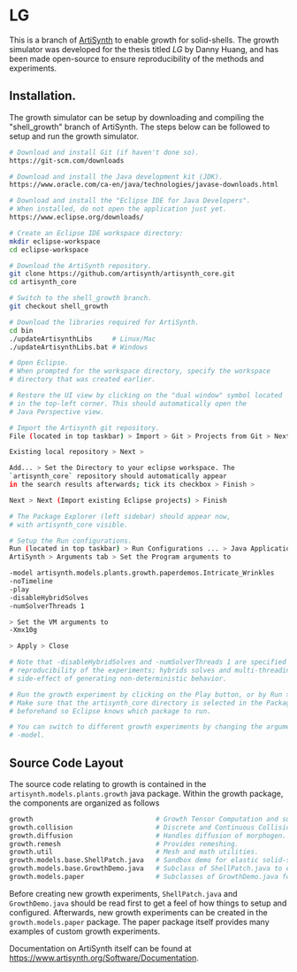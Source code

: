 # LG

This is a branch of [ArtiSynth](https://www.artisynth.org) to enable growth for
solid-shells. The growth simulator was developed for the thesis titled
_LG_ by Danny Huang, 
and has been made open-source to ensure reproducibility of the methods and 
experiments.

## Installation.

The growth simulator can be setup by downloading and compiling the "shell_growth"
branch of ArtiSynth. The steps below can be followed to setup and 
run the growth simulator.

```bash
# Download and install Git (if haven't done so).
https://git-scm.com/downloads

# Download and install the Java development kit (JDK).
https://www.oracle.com/ca-en/java/technologies/javase-downloads.html

# Download and install the "Eclipse IDE for Java Developers".
# When installed, do not open the application just yet.
https://www.eclipse.org/downloads/

# Create an Eclipse IDE workspace directory:
mkdir eclipse-workspace
cd eclipse-workspace

# Download the ArtiSynth repository.
git clone https://github.com/artisynth/artisynth_core.git
cd artisynth_core

# Switch to the shell_growth branch.
git checkout shell_growth

# Download the libraries required for ArtiSynth.
cd bin
./updateArtisynthLibs     # Linux/Mac
./updateArtisynthLibs.bat # Windows

# Open Eclipse.
# When prompted for the workspace directory, specify the workspace
# directory that was created earlier.

# Restore the UI view by clicking on the "dual window" symbol located 
# in the top-left corner. This should automatically open the 
# Java Perspective view. 

# Import the Artisynth git repository.
File (located in top taskbar) > Import > Git > Projects from Git > Next >

Existing local repository > Next >

Add... > Set the Directory to your eclipse workspace. The
`artisynth_core` repository should automatically appear
in the search results afterwards; tick its checkbox > Finish >

Next > Next (Import existing Eclipse projects) > Finish

# The Package Explorer (left sidebar) should appear now, 
# with artisynth_core visible.

# Setup the Run configurations.
Run (located in top taskbar) > Run Configurations ... > Java Application > 
ArtiSynth > Arguments tab > Set the Program arguments to

-model artisynth.models.plants.growth.paperdemos.Intricate_Wrinkles   
-noTimeline     
-play                   
-disableHybridSolves    
-numSolverThreads 1  

> Set the VM arguments to 
-Xmx10g                 

> Apply > Close

# Note that -disableHybridSolves and -numSolverThreads 1 are specified in ensure
# reproducibility of the experiments; hybrids solves and multi-threading have a 
# side-effect of generating non-deterministic behavior.

# Run the growth experiment by clicking on the Play button, or by Run > Run.
# Make sure that the artisynth_core directory is selected in the Package Explorer
# beforehand so Eclipse knows which package to run.

# You can switch to different growth experiments by changing the argument to 
# -model.
```

## Source Code Layout

The source code relating to growth is contained in the `artisynth.models.plants.growth`
java package. Within the growth package, the components are organized as follows

```bash
growth                               # Growth Tensor Computation and support for Plastic Embedding.
growth.collision                     # Discrete and Continuous Collision Detection.
growth.diffusion                     # Handles diffusion of morphogen.
growth.remesh                        # Provides remeshing.
growth.util                          # Mesh and math utilities.
growth.models.base.ShellPatch.java   # Sandbox demo for elastic solid-shells.
growth.models.base.GrowthDemo.java   # Subclass of ShellPatch.java to enable growth.
growth.models.paper                  # Subclasses of GrowthDemo.java for specific growth experiments.
```

Before creating new growth experiments, `ShellPatch.java` and `GrowthDemo.java` should be read first to 
get a feel of how things to setup and configured. Afterwards, new growth experiments can be 
created in the `growth.models.paper` package. The paper package itself provides many examples of
custom growth experiments.

Documentation on ArtiSynth itself can be found at https://www.artisynth.org/Software/Documentation.